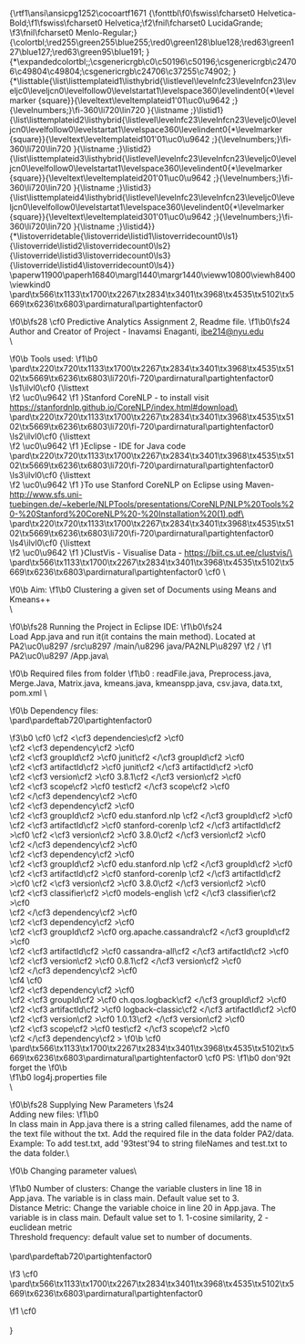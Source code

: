 {\rtf1\ansi\ansicpg1252\cocoartf1671
{\fonttbl\f0\fswiss\fcharset0 Helvetica-Bold;\f1\fswiss\fcharset0 Helvetica;\f2\fnil\fcharset0 LucidaGrande;
\f3\fnil\fcharset0 Menlo-Regular;}
{\colortbl;\red255\green255\blue255;\red0\green128\blue128;\red63\green127\blue127;\red63\green95\blue191;
}
{\*\expandedcolortbl;;\csgenericrgb\c0\c50196\c50196;\csgenericrgb\c24706\c49804\c49804;\csgenericrgb\c24706\c37255\c74902;
}
{\*\listtable{\list\listtemplateid1\listhybrid{\listlevel\levelnfc23\levelnfcn23\leveljc0\leveljcn0\levelfollow0\levelstartat1\levelspace360\levelindent0{\*\levelmarker \{square\}}{\leveltext\leveltemplateid1\'01\uc0\u9642 ;}{\levelnumbers;}\fi-360\li720\lin720 }{\listname ;}\listid1}
{\list\listtemplateid2\listhybrid{\listlevel\levelnfc23\levelnfcn23\leveljc0\leveljcn0\levelfollow0\levelstartat1\levelspace360\levelindent0{\*\levelmarker \{square\}}{\leveltext\leveltemplateid101\'01\uc0\u9642 ;}{\levelnumbers;}\fi-360\li720\lin720 }{\listname ;}\listid2}
{\list\listtemplateid3\listhybrid{\listlevel\levelnfc23\levelnfcn23\leveljc0\leveljcn0\levelfollow0\levelstartat1\levelspace360\levelindent0{\*\levelmarker \{square\}}{\leveltext\leveltemplateid201\'01\uc0\u9642 ;}{\levelnumbers;}\fi-360\li720\lin720 }{\listname ;}\listid3}
{\list\listtemplateid4\listhybrid{\listlevel\levelnfc23\levelnfcn23\leveljc0\leveljcn0\levelfollow0\levelstartat1\levelspace360\levelindent0{\*\levelmarker \{square\}}{\leveltext\leveltemplateid301\'01\uc0\u9642 ;}{\levelnumbers;}\fi-360\li720\lin720 }{\listname ;}\listid4}}
{\*\listoverridetable{\listoverride\listid1\listoverridecount0\ls1}{\listoverride\listid2\listoverridecount0\ls2}{\listoverride\listid3\listoverridecount0\ls3}{\listoverride\listid4\listoverridecount0\ls4}}
\paperw11900\paperh16840\margl1440\margr1440\vieww10800\viewh8400\viewkind0
\pard\tx566\tx1133\tx1700\tx2267\tx2834\tx3401\tx3968\tx4535\tx5102\tx5669\tx6236\tx6803\pardirnatural\partightenfactor0

\f0\b\fs28 \cf0 Predictive Analytics Assignment 2, Readme file.
\f1\b0\fs24 \
Author and Creator of Project - Inavamsi Enaganti, <ibe214@nyu.edu>\
\

\f0\b Tools used:
\f1\b0 \
\pard\tx220\tx720\tx1133\tx1700\tx2267\tx2834\tx3401\tx3968\tx4535\tx5102\tx5669\tx6236\tx6803\li720\fi-720\pardirnatural\partightenfactor0
\ls1\ilvl0\cf0 {\listtext	
\f2 \uc0\u9642 
\f1 	}Stanford CoreNLP - to install visit https://stanfordnlp.github.io/CoreNLP/index.html#download\
\pard\tx220\tx720\tx1133\tx1700\tx2267\tx2834\tx3401\tx3968\tx4535\tx5102\tx5669\tx6236\tx6803\li720\fi-720\pardirnatural\partightenfactor0
\ls2\ilvl0\cf0 {\listtext	
\f2 \uc0\u9642 
\f1 	}Eclipse - IDE for Java code\
\pard\tx220\tx720\tx1133\tx1700\tx2267\tx2834\tx3401\tx3968\tx4535\tx5102\tx5669\tx6236\tx6803\li720\fi-720\pardirnatural\partightenfactor0
\ls3\ilvl0\cf0 {\listtext	
\f2 \uc0\u9642 
\f1 	}To use Stanford CoreNLP on Eclipse using Maven- http://www.sfs.uni-tuebingen.de/~keberle/NLPTools/presentations/CoreNLP/NLP%20Tools%20-%20Stanford%20CoreNLP%20-%20Installation%20(1).pdf\
\pard\tx220\tx720\tx1133\tx1700\tx2267\tx2834\tx3401\tx3968\tx4535\tx5102\tx5669\tx6236\tx6803\li720\fi-720\pardirnatural\partightenfactor0
\ls4\ilvl0\cf0 {\listtext	
\f2 \uc0\u9642 
\f1 	}ClustVis - Visualise Data - https://biit.cs.ut.ee/clustvis/\
\pard\tx566\tx1133\tx1700\tx2267\tx2834\tx3401\tx3968\tx4535\tx5102\tx5669\tx6236\tx6803\pardirnatural\partightenfactor0
\cf0 \

\f0\b Aim:
\f1\b0  Clustering a given set of Documents using Means and Kmeans++\
\

\f0\b\fs28 Running the Project in Eclipse IDE:
\f1\b0\fs24 \
Load App.java and run it(it contains the main method). Located at PA2\uc0\u8297 /src\u8297 /main/\u8296 java/PA2NLP\u8297 
\f2 /
\f1 PA2\uc0\u8297 /App.java\

\f0\b Required files from folder
\f1\b0 : readFile.java, Preprocess.java, Merge.Java, Matrix.java, kmeans.java, kmeanspp.java, csv.java, data.txt, pom.xml  \

\f0\b Dependency files: \
\pard\pardeftab720\partightenfactor0

\f3\b0 \cf0  \cf2 <\cf3 dependencies\cf2 >\cf0 \
    \cf2 <\cf3 dependency\cf2 >\cf0 \
      \cf2 <\cf3 groupId\cf2 >\cf0 junit\cf2 </\cf3 groupId\cf2 >\cf0 \
      \cf2 <\cf3 artifactId\cf2 >\cf0 junit\cf2 </\cf3 artifactId\cf2 >\cf0 \
      \cf2 <\cf3 version\cf2 >\cf0 3.8.1\cf2 </\cf3 version\cf2 >\cf0 \
      \cf2 <\cf3 scope\cf2 >\cf0 test\cf2 </\cf3 scope\cf2 >\cf0 \
    \cf2 </\cf3 dependency\cf2 >\cf0 \
    \cf2 <\cf3 dependency\cf2 >\cf0 \
	  \cf2 <\cf3 groupId\cf2 >\cf0  edu.stanford.nlp \cf2 </\cf3 groupId\cf2 >\cf0  \cf2 <\cf3 artifactId\cf2 >\cf0  stanford-corenlp \cf2 </\cf3 artifactId\cf2 >\cf0  \cf2 <\cf3 version\cf2 >\cf0 3.8.0\cf2 </\cf3 version\cf2 >\cf0 \
    \cf2 </\cf3 dependency\cf2 >\cf0 \
    \cf2 <\cf3 dependency\cf2 >\cf0 \
	  \cf2 <\cf3 groupId\cf2 >\cf0  edu.stanford.nlp \cf2 </\cf3 groupId\cf2 >\cf0  \cf2 <\cf3 artifactId\cf2 >\cf0  stanford-corenlp \cf2 </\cf3 artifactId\cf2 >\cf0  \cf2 <\cf3 version\cf2 >\cf0 3.8.0\cf2 </\cf3 version\cf2 >\cf0 \
	  \cf2 <\cf3 classifier\cf2 >\cf0  models-english \cf2 </\cf3 classifier\cf2 >\cf0 \
    \cf2 </\cf3 dependency\cf2 >\cf0 \
    \cf2 <\cf3 dependency\cf2 >\cf0 \
    \cf2 <\cf3 groupId\cf2 >\cf0  org.apache.cassandra\cf2 </\cf3 groupId\cf2 >\cf0 \
    \cf2 <\cf3 artifactId\cf2 >\cf0 cassandra-all\cf2 </\cf3 artifactId\cf2 >\cf0 \
    \cf2 <\cf3 version\cf2 >\cf0 0.8.1\cf2 </\cf3 version\cf2 >\cf0 \
	\cf2 </\cf3 dependency\cf2 >\cf0 \
	\cf4 <!-- https://mvnrepository.com/artifact/ch.qos.logback/logback-classic -->\cf0 \
	\cf2 <\cf3 dependency\cf2 >\cf0 \
	    \cf2 <\cf3 groupId\cf2 >\cf0 ch.qos.logback\cf2 </\cf3 groupId\cf2 >\cf0 \
	    \cf2 <\cf3 artifactId\cf2 >\cf0 logback-classic\cf2 </\cf3 artifactId\cf2 >\cf0 \
	    \cf2 <\cf3 version\cf2 >\cf0 1.0.13\cf2 </\cf3 version\cf2 >\cf0 \
	    \cf2 <\cf3 scope\cf2 >\cf0 test\cf2 </\cf3 scope\cf2 >\cf0 \
	\cf2 </\cf3 dependency\cf2 >
\f0\b \cf0 \
\pard\tx566\tx1133\tx1700\tx2267\tx2834\tx3401\tx3968\tx4535\tx5102\tx5669\tx6236\tx6803\pardirnatural\partightenfactor0
\cf0 PS: 
\f1\b0 don\'92t forget the
\f0\b  
\f1\b0 log4j.properties file\
\

\f0\b\fs28 Supplying New Parameters
\fs24 \
Adding new files:
\f1\b0 \
In class main in App.java there is a string called filenames, add the name of the text file without the txt. Add the required file in the data folder PA2/data. \
Example: To add test.txt, add \'93test\'94 to string fileNames and test.txt to the data folder.\

\f0\b Changing parameter values\

\f1\b0 Number of clusters: Change the variable clusters in line 18 in App.java. The variable is in class main. Default value set to 3.\
Distance Metric: Change the variable choice in line 20 in App.java. The variable is in class main. Default value set to 1.  1-cosine similarity, 2 - euclidean metric\
Threshold frequency: default value set to number of documents.\
\
\pard\pardeftab720\partightenfactor0

\f3 \cf0 \
\pard\tx566\tx1133\tx1700\tx2267\tx2834\tx3401\tx3968\tx4535\tx5102\tx5669\tx6236\tx6803\pardirnatural\partightenfactor0

\f1 \cf0 \
\
}

